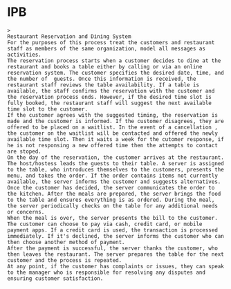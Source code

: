 # IPB
	>
    Restaurant Reservation and Dining System
    For the purposes of this process treat the customers and restaurant staff as members of the same organization, model all messages as activities.
    The reservation process starts when a customer decides to dine at the restaurant and books a table either by calling or via an online reservation system. The customer specifies the desired date, time, and the number of  guests. Once this information is received, the restaurant staff reviews the table availability. If a table is available, the staff confirms the reservation with the customer and the reservation process ends. However, if the desired time slot is fully booked, the restaurant staff will suggest the next available time slot to the customer.
    If the customer agrees with the suggested timing, the reservation is made and the customer is informed. If the customer disagrees, they are offered to be placed on a waitlist. In the event of a cancellation , the customer on the waitlist will be contacted and offered the newly available time slot. Then it waits a week for the cutomer response, if he is not responsing a new offered time then the attempts to contact are stoped.
    On the day of the reservation, the customer arrives at the restaurant. The host/hostess leads the guests to their table. A server is assigned to the table, who introduces themselves to the customers, presents the menu, and takes the order. If the order contains items not currently available, the server informs the customer and suggests alternatives.
    Once the customer has decided, the server communicates the order to the kitchen. After the meals are prepared, the server brings the food to the table and ensures everything is as ordered. During the meal, the server periodically checks on the table for any additional needs or concerns.
    When the meal is over, the server presents the bill to the customer. The customer can choose to pay via cash, credit card, or mobile payment apps. If a credit card is used, the transaction is processed immediately. If it's declined, the server informs the customer who can then choose another method of payment.
    After the payment is successful, the server thanks the customer, who then leaves the restaurant. The server prepares the table for the next customer and the process is repeated.
    At any point, if the customer has complaints or issues, they can speak to the manager who is responsible for resolving any disputes and ensuring customer satisfaction.
